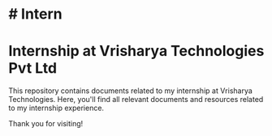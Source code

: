 # # Intern

# Internship at Vrisharya Technologies Pvt Ltd

This repository contains documents related to my internship at Vrisharya Technologies.
Here, you'll find all relevant documents and resources related to my internship experience.

Thank you for visiting!
